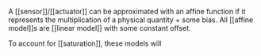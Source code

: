 A [[sensor]]/[[actuator]] can be approximated with an affine function if it represents the multiplication of a physical quantity + some bias. All [[affine model]]s are [[linear model]] with some constant offset.

To account for [[saturation]], these models will 